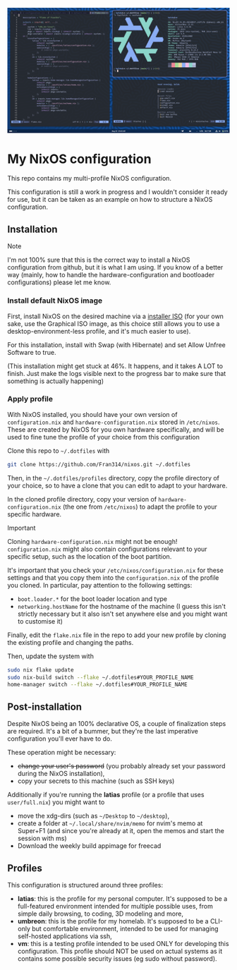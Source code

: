 ![Showcase of the desktop environment of vm](showcase.png)

# My NixOS configuration

This repo contains my multi-profile NixOS configuration.

This configuration is still a work in progress and I wouldn't consider it ready
for use, but it can be taken as an example on how to structure a NixOS
configuration.

## Installation

> [!NOTE]  
> I'm not 100% sure that this is the correct way to install a NixOS
> configuration from github, but it is what I am using. If you know of a better
> way (mainly, how to handle the hardware-configuration and bootloader
> configurations) please let me know.

### Install default NixOS image

First, install NixOS on the desired machine via a
[installer ISO](https://nixos.org/download/#nixos-iso) (for your own sake, use
the Graphical ISO image, as this choice still allows you to use a
desktop-environment-less profile, and it's much easier to use).

For this installation, install with Swap (with Hibernate) and set Allow Unfree
Software to true.

(This installation might get stuck at 46%. It happens, and it takes A LOT to
finish. Just make the logs visible next to the progress bar to make sure that
something is actually happening)

### Apply profile

With NixOS installed, you should have your own version of `configuration.nix`
and `hardware-configuration.nix` stored in `/etc/nixos`. These are created by
NixOS for you own hardware specifically, and will be used to fine tune the
profile of your choice from this configuration

Clone this repo to `~/.dotfiles` with

```bash
git clone https://github.com/Fran314/nixos.git ~/.dotfiles
```

Then, in the `~/.dotfiles/profiles` directory, copy the profile directory of
your choice, so to have a clone that you can edit to adapt to your hardware.

In the cloned profile directory, copy your version of
`hardware-configuration.nix` (the one from `/etc/nixos`) to adapt the profile to
your specific hardware.

> [!IMPORTANT]  
> Cloning `hardware-configuration.nix` might not be enough! `configuration.nix`
> might also contain configurations relevant to your specific setup, such as the
> location of the boot partition.
>
> It's important that you check your `/etc/nixos/configuration.nix` for these
> settings and that you copy them into the `configuration.nix` of the profile
> you cloned. In particular, pay attention to the following settings:
>
> -   `boot.loader.*` for the boot loader location and type
> -   `networking.hostName` for the hostname of the machine (I guess this isn't
>     strictly necessary but it also isn't set anywhere else and you might want
>     to customise it)

Finally, edit the `flake.nix` file in the repo to add your new profile by
cloning the existing profile and changing the paths.

Then, update the system with

```bash
sudo nix flake update
sudo nix-build switch --flake ~/.dotfiles#YOUR_PROFILE_NAME
home-manager switch --flake ~/.dotfiles#YOUR_PROFILE_NAME
```

## Post-installation

Despite NixOS being an 100% declarative OS, a couple of finalization steps are
required. It's a bit of a bummer, but they're the last imperative configuration
you'll ever have to do.

These operation might be necessary:

-   ~~change your user's password~~ (you probably already set your password
    during the NixOS installation),
-   copy your secrets to this machine (such as SSH keys)

Additionally if you're running the **latias** profile (or a profile that uses
`user/full.nix`) you might want to

-   move the xdg-dirs (such as `~/Desktop` to `~/desktop`),
-   create a folder at `~/.local/share/nvim/memo` for nvim's memo at Super+F1
    (and since you're already at it, open the memos and start the session with
    ms)
-   Download the weekly build appimage for freecad

## Profiles

This configuration is structured around three profiles:

-   **latias**: this is the profile for my personal computer. It's supposed to
    be a full-featured environment intended for multiple possible uses, from
    simple daily browsing, to coding, 3D modeling and more,
-   **umbreon**: this is the profile for my homelab. It's supposed to be a
    CLI-only but comfortable environment, intended to be used for managing
    self-hosted applications via ssh,
-   **vm**: this is a testing profile intended to be used ONLY for developing
    this configuration. This profile should NOT be used on actual systems as it
    contains some possible security issues (eg sudo without password).
